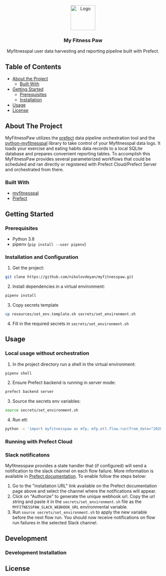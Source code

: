 <!--
this file uses the README template found here:
https://github.com/othneildrew/Best-README-Template/blob/master/BLANK_README.md
-->

<br />
<p align="center">
  <a href="https://github.com/nikolovdeyan/myfitnesspaw">
    <img src="resources/logo.png" alt="Logo" width="80" height="80">
  </a>

  <h3 align="center">My Fitness Paw</h3>

  <p align="center">
    Myfitnesspal user data harvesting and reporting pipeline built with Prefect.
    <br />
  </p>
</p>


## Table of Contents

* [About the Project](#about-the-project)
  * [Built With](#built-with)
* [Getting Started](#getting-started)
  * [Prerequisites](#prerequisites)
  * [Installation](#installation)
* [Usage](#usage)
* [License](#license)


## About The Project

MyFitnessPaw utilizes the [prefect](https://github.com/PrefectHQ/prefect) data pipeline orchestration tool and the [python-myfitnesspal](https://github.com/coddingtonbear/python-myfitnesspal) library to take control of your Myfitnesspal data logs. It loads your exercise and eating habits data records to a local SQLite database and prepares convenient reporting tables. To accomplish this MyFitnessPaw provides several parameterized workflows that could be scheduled and ran directly or registered with Prefect Cloud/Prefect Server and orchestrated from there.

### Built With

* [myfitnesspal](https://github.com/coddingtonbear/python-myfitnesspal)
* [Prefect]()


## Getting Started

### Prerequisites

* Python 3.8
* pipenv (`pip install --user pipenv`)

### Installation and Configuration

1. Get the project:
```sh
git clone https://github.com/nikolovdeyan/myfitnesspaw.git
```
2. Install dependencies in a virtual environment:
```sh
pipenv install
```
3. Copy secrets template
```sh
cp resources/set_env.template.sh secrets/set_environment.sh
```
4. Fill in the required secrets in `secrets/set_environment.sh`


## Usage

### Local usage without orchestration
1. In the project directory run a shell in the virtual environment: 
```sh
pipenv shell
```
2. Ensure Prefect backend is running in server mode:
```sh
prefect backend server
```
3. Source the secrets env variables: 
```sh
source secrets/set_environment.sh
```
4. Run etl: 
```sh
python -c 'import myfitnesspaw as mfp; mfp.etl.flow.run(from_date="2020/10/01", to_date="2020/10/02")'
```

### Running with Prefect Cloud
### Slack notificatons
Myfitnesspaw provides a state handler that (if configured) will send a notification to the slack channel on each flow failure. More information is available in [Prefect documentation](https://docs.prefect.io/core/advanced_tutorials/slack-notifications.html#installation-instructions). To enable follow the steps below:

1. Go to the "installation URL" link available on the Prefect documentation page above and select the channel where the notifications will appear. 
2. Click on "Authorize" to generate the unique webhook url. Copy the url string and paste it in the `secrets/set_environment.sh` file as the `MYFITNESSPAW_SLACK_WEBHOOK_URL` environmental variable.
3. Run `source secrets/set_environment.sh` to apply the new variable before the next flow run. You should now receive notifications on flow run failures in the selected Slack channel.

## Development
### Development Installation

## License
